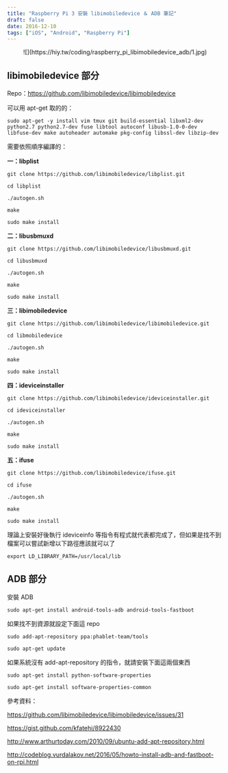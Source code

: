 ```yaml
---
title: "Raspberry Pi 3 安裝 libimobiledevice ＆ ADB 筆記"
draft: false
date: 2016-12-10
tags: ["iOS", "Android", "Raspberry Pi"]
---
```


<center>
![](https://hiy.tw/coding/raspberry_pi_libimobiledevice_adb/1.jpg)
</center>


## libimobiledevice 部分

Repo：https://github.com/libimobiledevice/libimobiledevice

<!--more-->

可以用 apt-get 取的的：

`sudo apt-get -y install vim tmux git build-essential libxml2-dev python2.7 python2.7-dev fuse libtool autoconf libusb-1.0-0-dev libfuse-dev make autoheader automake pkg-config libssl-dev libzip-dev`

需要依照順序編譯的：

**一：libplist**

`git clone https://github.com/libimobiledevice/libplist.git`

`cd libplist`

`./autogen.sh`

`make`

`sudo make install`


**二：libusbmuxd**

`git clone https://github.com/libimobiledevice/libusbmuxd.git`

`cd libusbmuxd`

`./autogen.sh`

`make`

`sudo make install`


**三：libimobiledevice**

`git clone https://github.com/libimobiledevice/libimobiledevice.git`

`cd libmobiledevice`

`./autogen.sh`

`make`

`sudo make install`


**四：ideviceinstaller**

`git clone https://github.com/libimobiledevice/ideviceinstaller.git`

`cd ideviceinstaller`

`./autogen.sh`

`make`

`sudo make install`


**五：ifuse**

`git clone https://github.com/libimobiledevice/ifuse.git`

`cd ifuse`

`./autogen.sh`

`make`

`sudo make install`


理論上安裝好後執行 ideviceinfo 等指令有程式就代表都完成了，但如果是找不到檔案可以嘗試新增以下路徑應該就可以了

`export LD_LIBRARY_PATH=/usr/local/lib`


## ADB 部分

安裝 ADB

`sudo apt-get install android-tools-adb android-tools-fastboot`

如果找不到資源就設定下面這 repo

`sudo add-apt-repository ppa:phablet-team/tools`

`sudo apt-get update`


如果系統沒有 add-apt-repository 的指令，就請安裝下面這兩個東西

`sudo apt-get install python-software-properties`

`sudo apt-get install software-properties-common`




參考資料：

https://github.com/libimobiledevice/libimobiledevice/issues/31

https://gist.github.com/kfatehi/8922430

http://www.arthurtoday.com/2010/09/ubuntu-add-apt-repository.html

http://codeblog.vurdalakov.net/2016/05/howto-install-adb-and-fastboot-on-rpi.html



